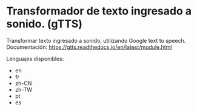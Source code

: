 # Transformador de texto ingresado a sonido. (gTTS)
Transformar texto ingresado a sonido, utilizando Google text to speech.
Documentación: https://gtts.readthedocs.io/en/latest/module.html

Lenguajes disponibles:
- en
- fr
- zh-CN
- zh-TW
- pt
- es
